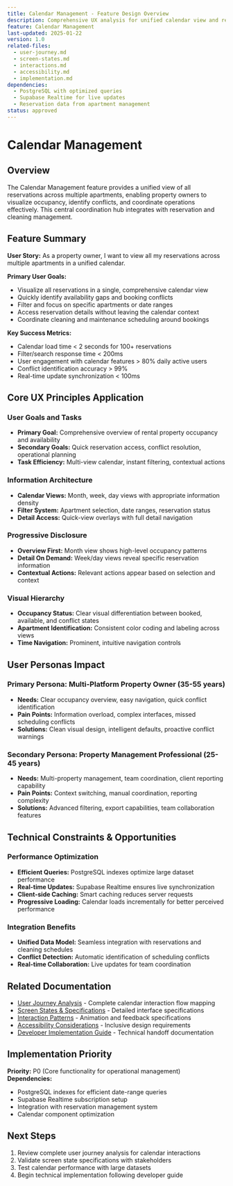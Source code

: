 ```yaml
---
title: Calendar Management - Feature Design Overview
description: Comprehensive UX analysis for unified calendar view and reservation management
feature: Calendar Management
last-updated: 2025-01-22
version: 1.0
related-files: 
  - user-journey.md
  - screen-states.md
  - interactions.md
  - accessibility.md
  - implementation.md
dependencies:
  - PostgreSQL with optimized queries
  - Supabase Realtime for live updates
  - Reservation data from apartment management
status: approved
---
```


# Calendar Management

## Overview

The Calendar Management feature provides a unified view of all reservations across multiple apartments, enabling property owners to visualize occupancy, identify conflicts, and coordinate operations effectively. This central coordination hub integrates with reservation and cleaning management.

## Feature Summary

**User Story:** As a property owner, I want to view all my reservations across multiple apartments in a unified calendar.

**Primary User Goals:**
- Visualize all reservations in a single, comprehensive calendar view
- Quickly identify availability gaps and booking conflicts
- Filter and focus on specific apartments or date ranges
- Access reservation details without leaving the calendar context
- Coordinate cleaning and maintenance scheduling around bookings

**Key Success Metrics:**
- Calendar load time < 2 seconds for 100+ reservations
- Filter/search response time < 200ms
- User engagement with calendar features > 80% daily active users
- Conflict identification accuracy > 99%
- Real-time update synchronization < 100ms

## Core UX Principles Application

### User Goals and Tasks
- **Primary Goal:** Comprehensive overview of rental property occupancy and availability
- **Secondary Goals:** Quick reservation access, conflict resolution, operational planning
- **Task Efficiency:** Multi-view calendar, instant filtering, contextual actions

### Information Architecture
- **Calendar Views:** Month, week, day views with appropriate information density
- **Filter System:** Apartment selection, date ranges, reservation status
- **Detail Access:** Quick-view overlays with full detail navigation

### Progressive Disclosure
- **Overview First:** Month view shows high-level occupancy patterns
- **Detail On Demand:** Week/day views reveal specific reservation information
- **Contextual Actions:** Relevant actions appear based on selection and context

### Visual Hierarchy
- **Occupancy Status:** Clear visual differentiation between booked, available, and conflict states
- **Apartment Identification:** Consistent color coding and labeling across views
- **Time Navigation:** Prominent, intuitive navigation controls

## User Personas Impact

### Primary Persona: Multi-Platform Property Owner (35-55 years)
- **Needs:** Clear occupancy overview, easy navigation, quick conflict identification
- **Pain Points:** Information overload, complex interfaces, missed scheduling conflicts
- **Solutions:** Clean visual design, intelligent defaults, proactive conflict warnings

### Secondary Persona: Property Management Professional (25-45 years)
- **Needs:** Multi-property management, team coordination, client reporting capability
- **Pain Points:** Context switching, manual coordination, reporting complexity
- **Solutions:** Advanced filtering, export capabilities, team collaboration features

## Technical Constraints & Opportunities

### Performance Optimization
- **Efficient Queries:** PostgreSQL indexes optimize large dataset performance
- **Real-time Updates:** Supabase Realtime ensures live synchronization
- **Client-side Caching:** Smart caching reduces server requests
- **Progressive Loading:** Calendar loads incrementally for better perceived performance

### Integration Benefits
- **Unified Data Model:** Seamless integration with reservations and cleaning schedules
- **Conflict Detection:** Automatic identification of scheduling conflicts
- **Real-time Collaboration:** Live updates for team coordination

## Related Documentation

- [User Journey Analysis](./user-journey.md) - Complete calendar interaction flow mapping
- [Screen States & Specifications](./screen-states.md) - Detailed interface specifications
- [Interaction Patterns](./interactions.md) - Animation and feedback specifications
- [Accessibility Considerations](./accessibility.md) - Inclusive design requirements
- [Developer Implementation Guide](./implementation.md) - Technical handoff documentation

## Implementation Priority

**Priority:** P0 (Core functionality for operational management)
**Dependencies:** 
- PostgreSQL indexes for efficient date-range queries
- Supabase Realtime subscription setup
- Integration with reservation management system
- Calendar component optimization

## Next Steps

1. Review complete user journey analysis for calendar interactions
2. Validate screen state specifications with stakeholders
3. Test calendar performance with large datasets
4. Begin technical implementation following developer guide